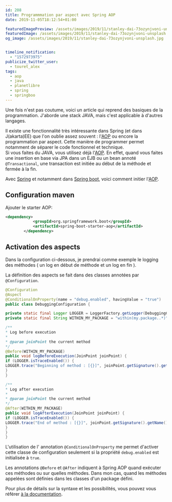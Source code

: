 ```yaml
---
id: 208
title: Programmmation par aspect avec Spring AOP
date: 2019-11-05T18:12:54+01:00

featuredImagePreview: /assets/images/2019/11/stanley-dai-73ozynjvoni-unsplash.jpg
featuredImage: /assets/images/2019/11/stanley-dai-73ozynjvoni-unsplash.jpg
og_image: /assets/images/2019/11/stanley-dai-73ozynjvoni-unsplash.jpg


timeline_notification:
  - "1572973975"
publicize_twitter_user:
  - touret_alex
tags:
  - aop
  - java
  - planetlibre
  - spring
  - springboo
---
```

Une fois n'est pas coutume, voici un article qui reprend des basiques de la programmation. J'aborde une stack JAVA, mais c'est applicable à d'autres langages.

Il existe une fonctionnalité très intéressante dans Spring (et dans J(akarta)EE) que l'on oublie assez souvent : l'[AOP](https://fr.wikipedia.org/wiki/Programmation_orient%C3%A9e_aspect) ou encore la programmation par aspect. Cette manière de programmer permet notamment de séparer le code fonctionnel et technique.  
Si vous faites du JAVA, vous utilisez déjà l'[AOP](https://fr.wikipedia.org/wiki/Programmation_orient%C3%A9e_aspect). En effet, quand vous faites une insertion en base via JPA dans un EJB ou un bean annoté `@Transactional`, une transaction est initiée au début de la méthode et fermée à la fin.

Avec [Spring](https://docs.spring.io/spring/docs/current/spring-framework-reference/core.html) et notamment dans [Spring boot](https://github.com/spring-projects/spring-boot/), voici comment initier l'[AOP](https://docs.spring.io/spring/docs/current/spring-framework-reference/core.html#aop-api-advice).

## Configuration maven

Ajouter le starter AOP:

```xml
<dependency>
            <groupId>org.springframework.boot</groupId>
            <artifactId>spring-boot-starter-aop</artifactId>
        </dependency>

```


## Activation des aspects 

Dans la configuration ci-dessous, je prendrai comme exemple le logging des méthodes ( un log en début de méthode et un log en fin ).   
  
La définition des aspects se fait dans des classes annotées par `@Configuration`.

```java
@Configuration
@Aspect
@ConditionalOnProperty(name = "debug.enabled", havingValue = "true")
public class DebuggingConfiguration {

private static final Logger LOGGER = LoggerFactory.getLogger(DebuggingConfiguration.class);
private static final String WITHIN_MY_PACKAGE = "within(my.package..*)";

/**
* Log before execution
*
* @param joinPoint the current method
*/
@Before(WITHIN_MY_PACKAGE)
public void logBeforeExecution(JoinPoint joinPoint) {
if (LOGGER.isTraceEnabled()) {
LOGGER.trace("Beginning of method : [{}]", joinPoint.getSignature().getName());
}
}

/**
* Log after execution
*
* @param joinPoint the current method
*/
@After(WITHIN_MY_PACKAGE)
public void logAfterExecution(JoinPoint joinPoint) {
if (LOGGER.isTraceEnabled()) {
LOGGER.trace("End of method : [{}]", joinPoint.getSignature().getName());
}
}
}
```


L'utilisation de l' annotation `@ConditionalOnProperty` me permet d'activer cette classe de configuration seulement si la propriété `debug.enabled` est initialisée à `true`.  
  
Les annotations `@Before` et `@After` indiquent à Spring AOP quand exécuter ces méthodes ou sur quelles méthodes. Dans mon cas, quand les méthodes appelées sont définies dans les classes d'un package défini.  
  
Pour plus de détails sur la syntaxe et les possibilités, vous pouvez vous référer [à la documentation](https://docs.spring.io/spring/docs/2.0.x/reference/aop.html).